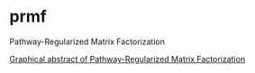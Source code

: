 # prmf
Pathway-Regularized Matrix Factorization

[Graphical abstract of Pathway-Regularized Matrix Factorization](doc/abstract.png)
